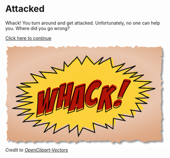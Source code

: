 # Attacked
Whack! You turn around and get attacked. Unfortunately, no one can help you. Where did you go wrong?

[Click here to continue](faint.md)

![Whack!](images/whack.png)  
_Credit to [OpenClipart-Vectors](https://pixabay.com/de/users/OpenClipart-Vectors-30363/)_